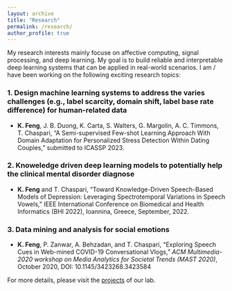 ```yaml
---
layout: archive
title: "Research"
permalink: /research/
author_profile: true
---
```


My research interests mainly focuse on affective computing, signal processing, and deep learning. My goal is to build reliable and interpretable deep learning systems that can be applied in real-world scenarios. I am / have been working on the following exciting research topics:

### 1. Design machine learning systems to address the varies challenges (e.g., label scarcity, domain shift, label base rate difference) for human-related data
* **K. Feng**, J. B. Duong, K. Carta, S. Walters, G. Margolin, A. C. Timmons, T. Chaspari, “A Semi-supervised Few-shot Learning Approach With Domain Adaptation for Personalized Stress Detection Within Dating Couples,” submitted to ICASSP 2023.

### 2. Knoweledge driven deep learning models to potentially help the clinical mental disorder diagnose
* **K. Feng** and T. Chaspari, “Toward Knowledge-Driven Speech-Based Models of Depression: Leveraging Spectrotemporal Variations in Speech Vowels,” IEEE International Conference on Biomedical and Health Informatics (BHI 2022), Ioannina, Greece, September, 2022.

### 3. Data mining and analysis for social emotions
* **K. Feng**, P. Zanwar, A. Behzadan, and T. Chaspari, “Exploring Speech Cues in Web-mined COVID-19 Conversational Vlogs,” *ACM Multimedia-2020 workshop on Media Analytics for Societal Trends (MAST 2020)*, October 2020, DOI: 10.1145/3423268.3423584

For more details, please visit the [projects](https://hubbs.engr.tamu.edu/research-2/) of our lab.